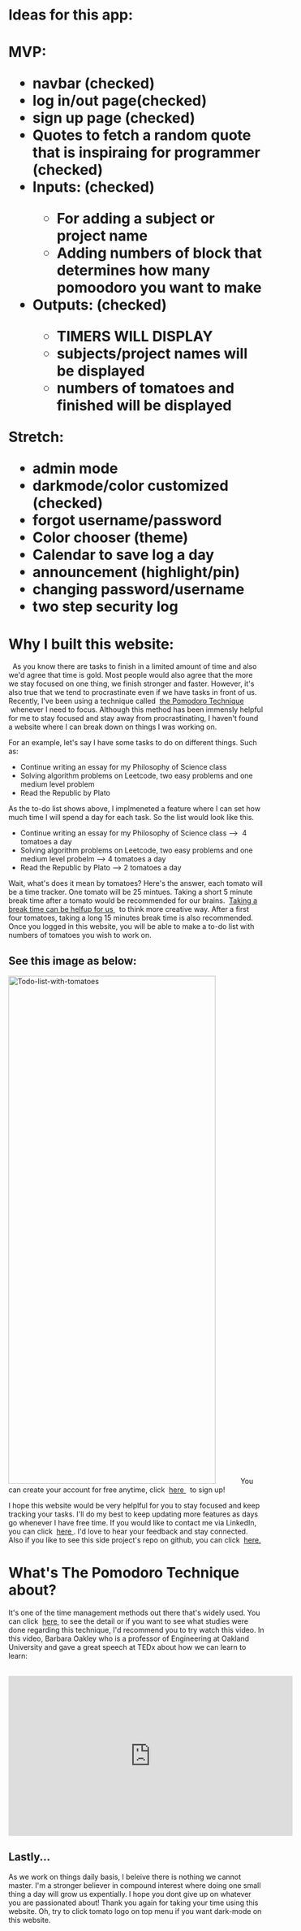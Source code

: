 <h1>Ideas for this app:<h1>

MVP:

<ul>
    <li>navbar (checked)</li> 
    <li>log in/out page(checked)</li>
    <li>sign up page (checked)</li>
    <li>Quotes to fetch a random quote that is inspiraing for programmer (checked)</li>
    <li>Inputs: (checked)</li>
        <ul>
            <li>For adding a subject or project name</li>
            <li>Adding numbers of block that determines how many pomoodoro you want to make</li>
        </ul>
    <li>Outputs: (checked)</li>
        <ul>
            <li>TIMERS WILL DISPLAY</li>
            <li>subjects/project names will be displayed</li>
            <li>numbers of tomatoes and finished will be displayed</li>
        </ul>
</ul>

Stretch:

<ul>
    <li>admin mode</li>
    <li>darkmode/color customized (checked)</li>
    <li>forgot username/password</li>
    <li>Color chooser (theme)</li>
    <li>Calendar to save log a day</li>
    <li>announcement (highlight/pin)</li>
    <li>changing password/username</li>
    <li>two step security log</li>
</ul>

<h1>Why I built this website:</h1>
      <p>
    &nbsp;
        As you know there are tasks to finish in a limited amount of time and
        also we'd agree that time is gold. Most people would also agree that the
        more we stay focused on one thing, we finish stronger and faster.
        However, it's also true that we tend to procrastinate even if we have
        tasks in front of us. Recently, I've been using a technique called&nbsp;
        <a
          style={{ color: "tomato" }}
          href="https://francescocirillo.com/pages/pomodoro-technique"
          target="_blank"
        >
          the Pomodoro Technique
        </a>
        &nbsp;whenever I need to focus. Although this method has been immensly
        helpful for me to stay focused and stay away from procrastinating, I
        haven't found a website where I can break down on things I was working
        on.
      </p>
      <p>
        For an example, let's say I have some tasks to do on different things.
        Such as:
        <ul>
          <li>Continue writing an essay for my Philosophy of Science class</li>
          <li>
            Solving algorithm problems on Leetcode, two easy problems and one
            medium level problem
          </li>
          <li>
            Read <span style={{ fontStyle: "italic" }}>the Republic</span> by
            Plato
          </li>
        </ul>
        As the to-do list shows above, I implmeneted a feature where I can set
        how much time I will spend a day for each task. So the list would look
        like this.
        <ul>
          <li>
            Continue writing an essay for my Philosophy of Science class -->&nbsp;
            <span style={{ color: "tomato" }}>4 tomatoes </span>a day
          </li>
          <li>
            Solving algorithm problems on Leetcode, two easy problems and one
            medium level probelm -->
            <span style={{ color: "tomato" }}> 4 tomatoes </span> a day
          </li>
          <li>
            Read <span style={{ fontStyle: "italic" }}>the Republic</span> by
            Plato --> <span style={{ color: "tomato" }}> 2 tomatoes </span>a day
          </li>
        </ul>
        Wait, what's does it mean by tomatoes? Here's the answer, each tomato
        will be a time tracker. One tomato will be 25 mintues. Taking a short 5
        minute break time after a tomato would be recommended for our brains.&nbsp;
        <a
          href="https://www.linkedin.com/in/joo-woon-kang-2515ab1a2/"
          target="_blank"
        >
          Taking a break time can be helfup for us
        </a>&nbsp;
        to think more creative way. After a first four tomatoes, taking a long
        15 minutes break time is also recommended. Once you logged in this
        website, you will be able to make a to-do list with numbers of tomatoes
        you wish to work on.
      </p>
      <h2> See this image as below:</h2>
      <p>
        <img
          src="todo-list-with-tomatoes.png"
          alt="Todo-list-with-tomatoes"
          width="90%"
          height="1000vh"
          className="image"
        ></img>
        You can create your account for free anytime, click&nbsp;
        <a
          href="https://side-project-a-drop-a-day.vercel.app/signup"
          target="_blank"
        >
          here
        </a>&nbsp;
        to sign up!
      </p>
      <p>
        I hope this website would be very helplful for you to stay focused and
        keep tracking your tasks. I'll do my best to keep updating more features
        as days go whenever I have free time. If you would like to contact me
        via LinkedIn, you can click&nbsp;
        <a
          href="https://www.linkedin.com/in/joo-woon-kang-2515ab1a2/"
          target="_blank"
        >
          here
        </a>
        . I'd love to hear your feedback and stay connected. Also if you like to
        see this side project's repo on github, you can click&nbsp;
        <a
          href="https://github.com/joowoonk/Side-Project-A-Drop-A-Day"
          target="_blank"
        >
          here.
        </a>
      </p>
        <h1>What's The Pomodoro Technique about?</h1>
      <p>
        It's one of the time management methods out there that's widely used.
        You can click&nbsp;
        <a
          href="https://francescocirillo.com/pages/pomodoro-technique"
          target="_blank"
        >
          here
        </a>
        &nbsp;to see the detail or if you want to see what studies were done
        regarding this technique, I'd recommend you to try watch this video. In
        this video, Barbara Oakley who is a professor of Engineering at Oakland
        University and gave a great speech at TEDx about how we can learn to
        learn:
        <center>
      &nbsp;
          <iframe
            width="560"
            height="315"
            className="video"
            src="https://www.youtube.com/embed/O96fE1E-rf8"
            frameborder="0"
            allow="accelerometer; autoplay; encrypted-media; gyroscope; picture-in-picture"
            allowfullscreen
          ></iframe>
        </center>
        <h2>Lastly...</h2>
        As we work on things daily basis, I beleive there is nothing we cannot
        master. I'm a stronger believer in compound interest where doing one
        small thing a day will grow us expentially. I hope you dont give up on
        whatever you are passionated about! Thank you again for taking your time
        using this website. Oh, try to click tomato logo on top menu if you want
        dark-mode on this website.
      </p>
